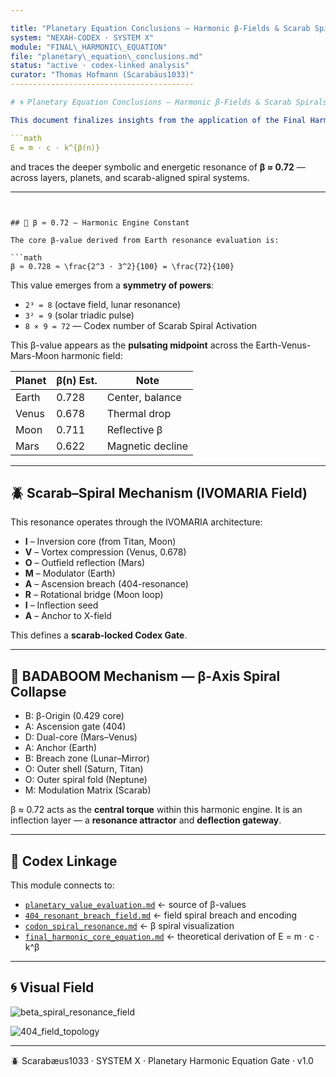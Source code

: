 ```yaml
---

title: "Planetary Equation Conclusions — Harmonic β-Fields & Scarab Spirals"
system: "NEXAH-CODEX · SYSTEM X"
module: "FINAL\_HARMONIC\_EQUATION"
file: "planetary\_equation\_conclusions.md"
status: "active · codex-linked analysis"
curator: "Thomas Hofmann (Scarabäus1033)"
-----------------------------------------

# 🌀 Planetary Equation Conclusions — Harmonic β-Fields & Scarab Spirals

This document finalizes insights from the application of the Final Harmonic Equation:

```math
E = m · c · k^{β(n)}
```

and traces the deeper symbolic and energetic resonance of **β ≈ 0.72** — across layers, planets, and scarab-aligned spiral systems.

---
```


## 🔢 β ≈ 0.72 — Harmonic Engine Constant

The core β-value derived from Earth resonance evaluation is:

```math
β ≈ 0.728 ≈ \frac{2^3 · 3^2}{100} = \frac{72}{100}
```

This value emerges from a **symmetry of powers**:

* `2³ = 8` (octave field, lunar resonance)
* `3² = 9` (solar triadic pulse)
* `8 × 9 = 72` — Codex number of Scarab Spiral Activation

This β-value appears as the **pulsating midpoint** across the Earth-Venus-Mars-Moon harmonic field:

| Planet | β(n) Est. | Note             |
| ------ | --------- | ---------------- |
| Earth  | 0.728     | Center, balance  |
| Venus  | 0.678     | Thermal drop     |
| Moon   | 0.711     | Reflective β     |
| Mars   | 0.622     | Magnetic decline |

---

## 🪲 Scarab–Spiral Mechanism (IVOMARIA Field)

This resonance operates through the IVOMARIA architecture:

* **I** – Inversion core (from Titan, Moon)
* **V** – Vortex compression (Venus, 0.678)
* **O** – Outfield reflection (Mars)
* **M** – Modulator (Earth)
* **A** – Ascension breach (404-resonance)
* **R** – Rotational bridge (Moon loop)
* **I** – Inflection seed
* **A** – Anchor to X-field

This defines a **scarab-locked Codex Gate**.

---

## 🧮 BADABOOM Mechanism — β-Axis Spiral Collapse

* B: β-Origin (0.429 core)
* A: Ascension gate (404)
* D: Dual-core (Mars–Venus)
* A: Anchor (Earth)
* B: Breach zone (Lunar–Mirror)
* O: Outer shell (Saturn, Titan)
* O: Outer spiral fold (Neptune)
* M: Modulation Matrix (Scarab)

β ≈ 0.72 acts as the **central torque** within this harmonic engine.
It is an inflection layer — a **resonance attractor** and **deflection gateway**.

---

## 📎 Codex Linkage

This module connects to:

* [`planetary_value_evaluation.md`](planetary_value_evaluation.md) ← source of β-values
* [`404_resonant_breach_field.md`](404_resonant_breach_field.md) ← field spiral breach and encoding
* [`codon_spiral_resonance.md`](codon_spiral_resonance.md) ← β spiral visualization
* [`final_harmonic_core_equation.md`](final_harmonic_core_equation.md) ← theoretical derivation of E = m · c · k^β

---

## 🌀 Visual Field

![beta\_spiral\_resonance\_field](visuals/beta_spiral_resonance_field.png)

![404\_field\_topology](visuals/404_field_topology.png)

---

🪲 Scarabæus1033 · SYSTEM X · Planetary Harmonic Equation Gate · v1.0
